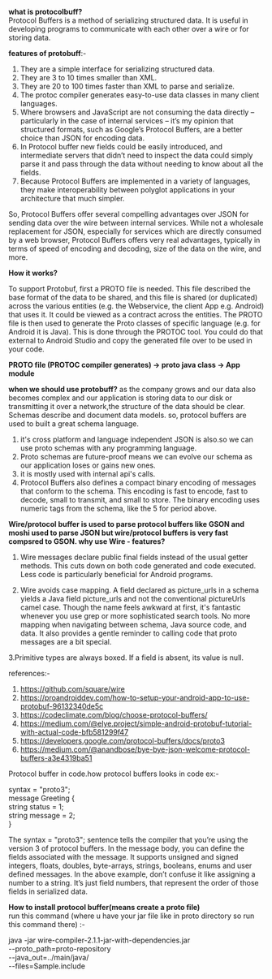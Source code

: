 <b>what is protocolbuff?</b><br/>
Protocol Buffers is a method of serializing structured data. It is useful in developing programs to communicate with each other over a wire or for storing data. 

<b>features of protobuff</b>:- 
1. They are a simple interface for serializing structured data.
2. They are 3 to 10 times smaller than XML.
3. They are 20 to 100 times faster than XML to parse and serialize.
4. The protoc compiler generates easy-to-use data classes in many client languages.
5. Where browsers and JavaScript are not consuming the data directly – particularly in the case of internal services – it’s my opinion that structured formats, such as Google’s Protocol Buffers, are a better choice than JSON for encoding data. 
6. In Protocol buffer new fields could be easily introduced, and intermediate servers that didn’t need to inspect the data could simply parse it and pass through the data without needing to know about all the fields.
7. Because Protocol Buffers are implemented in a variety of languages, they make interoperability between polyglot applications in your architecture that much simpler.

So, Protocol Buffers offer several compelling advantages over JSON for sending data over the wire between internal services. While not a wholesale replacement for JSON, especially for services which are directly consumed by a web browser, Protocol Buffers offers very real advantages, typically in terms of speed of encoding and decoding, size of the data on the wire, and more.

<b>How it works?</b>

To support Protobuf, first a PROTO file is needed. This file described the base format of the data to be shared, and this file is shared (or duplicated) across the various entities (e.g. the Webservice, the client App e.g. Android) that uses it. It could be viewed as a contract across the entities.
The PROTO file is then used to generate the Proto classes of specific language (e.g. for Android it is Java). This is done through the PROTOC tool. You could do that external to Android Studio and copy the generated file over to be used in your code. 

<b>PROTO file (PROTOC compiler generates) -> proto java class -> App module</b>

<b>when we should use protobuff?</b>
as the company grows and our data also becomes complex and our application is storing data to our disk or transmitting it over a network,the structure of the data should be clear. Schemas describe and document data models.
so, protocol buffers are used to built a great schema language.
1. it's cross platform and language independent JSON is also.so we can use proto schemas with any programming language.
2. Proto schemas are future-proof means we can evolve our schema as our application loses or gains new ones.
3. it is mostly used with internal api's calls.
4. Protocol Buffers also defines a compact binary encoding of messages that conform to the schema. This encoding is fast to encode, fast to decode, small to transmit, and small to store. The binary encoding uses numeric tags from the schema, like the 5 for period above.

<b>Wire/protocol buffer is used to parse protocol buffers like GSON and moshi used to parse JSON but wire/protocol buffers is very fast compsred to GSON.
why use Wire - features?</b>
1. Wire messages declare public final fields instead of the usual getter methods. This cuts down on both code generated and code executed. Less code is particularly beneficial for Android programs.

2. Wire avoids case mapping. A field declared as picture_urls in a schema yields a Java field picture_urls and not the conventional pictureUrls camel case. Though the name feels awkward at first, it's fantastic whenever you use grep or more sophisticated search tools. No more mapping when navigating between schema, Java source code, and data. It also provides a gentle reminder to calling code that proto messages are a bit special.

3.Primitive types are always boxed. If a field is absent, its value is null.



references:-
1. https://github.com/square/wire
2. https://proandroiddev.com/how-to-setup-your-android-app-to-use-protobuf-96132340de5c
3. https://codeclimate.com/blog/choose-protocol-buffers/
4. https://medium.com/@elye.project/simple-android-protobuf-tutorial-with-actual-code-bfb581299f47
5. https://developers.google.com/protocol-buffers/docs/proto3
6. https://medium.com/@anandbose/bye-bye-json-welcome-protocol-buffers-a3e4319ba51

Protocol buffer in code.how protocol buffers looks in code
ex:-

syntax = "proto3";<br/>
message Greeting {<br/>
    string status = 1; <br/>
    string message = 2;<br/>
}<br/>

The syntax = "proto3"; sentence tells the compiler that you’re using the version 3 of protocol buffers. In the message body, you can define the fields associated with the message. It supports unsigned and signed integers, floats, doubles, byte-arrays, strings, booleans, enums and user defined messages. In the above example, don’t confuse it like assigning a number to a string. It’s just field numbers, that represent the order of those fields in serialized data.

<b>How to install protocol buffer(means create a proto file)</b> <br/>
run this command (where u have your jar file like in proto directory so run this command there) :- <br/>

java -jar wire-compiler-2.1.1-jar-with-dependencies.jar \
    --proto_path=proto-repository \
    --java_out=../main/java/ \
    --files=Sample.include
<br/>
<img src="">
